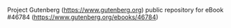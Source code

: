 Project Gutenberg (https://www.gutenberg.org) public repository for eBook #46784 (https://www.gutenberg.org/ebooks/46784)
